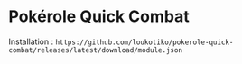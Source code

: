 # Pokérole Quick Combat

Installation : `https://github.com/loukotiko/pokerole-quick-combat/releases/latest/download/module.json`
